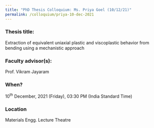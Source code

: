 ```yaml
---
title: "PhD Thesis Colloquium: Ms. Priya Goel (10/12/21)"
permalink: /colloquium/priya-10-dec-2021
---
```

### Thesis title:
Extraction of equivalent uniaxial plastic and viscoplastic behavior from bending using a mechanistic approach

### Faculty advisor(s):
Prof. Vikram Jayaram

### When?
10<sup>th</sup> December, 2021 (Friday), 03:30 PM (India Standard Time)

### Location
Materials Engg. Lecture Theatre